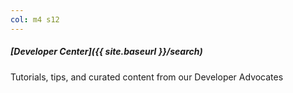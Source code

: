 ```yaml
---
col: m4 s12
---
```


##### [Developer Center]({{ site.baseurl }}/search)

Tutorials, tips, and curated content from our Developer Advocates
